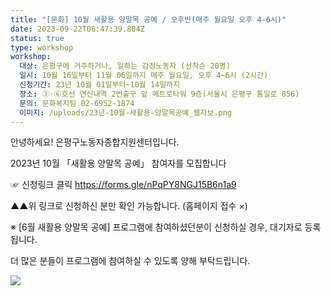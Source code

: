 ```yaml
---
title: "[문화] 10월 새활용 양말목 공예 / 오후반(매주 월요일 오후 4-6시)"
date: 2023-09-22T06:47:39.804Z
status: true
type: workshop
workshop:
  대상: 은평구에 거주하거나, 일하는 감정노동자 (선착순 20명)
  일시: 10월 16일부터 11월 06일까지 매주 월요일, 오후 4~6시 (2시간)
  신청기간: 23년 10월 01일부터~10월 14일까지
  장소: ③·⑥호선 연신내역 2번출구 앞 메트로타워 9층(서울시 은평구 통일로 856)
  문의: 문화복지팀 02-6952-1874
  이미지: /uploads/23년-10월-새활용-양말목공예_웹자보.png
---
```

안녕하세요! 은평구노동자종합지원센터입니다.

2023년 10월 「새활용 양말목 공예」 참여자를 모집합니다 

☞ 신청링크 클릭 https://forms.gle/nPqPY8NGJ15B6n1a9

▲▲위 링크로 신청하신 분만 확인 가능합니다. (홈페이지 접수 ×)



※ \[6월 새활용 양말목 공예] 프로그램에 참여하셨던분이 신청하실 경우, 대기자로 등록됩니다. 

더 많은 분들이 프로그램에 참여하실 수 있도록 양해 부탁드립니다.

![](/uploads/23년-10월-새활용-양말목공예_웹자보.png)